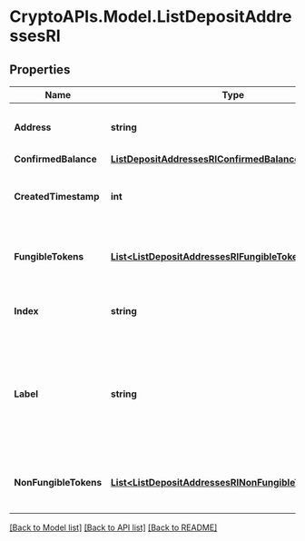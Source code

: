 # CryptoAPIs.Model.ListDepositAddressesRI

## Properties

Name | Type | Description | Notes
------------ | ------------- | ------------- | -------------
**Address** | **string** | Specifies the specific address&#39;s unique string value. | 
**ConfirmedBalance** | [**ListDepositAddressesRIConfirmedBalance**](ListDepositAddressesRIConfirmedBalance.md) |  | 
**CreatedTimestamp** | **int** | Defines the specific UNIX time when the deposit address was created. | 
**FungibleTokens** | [**List&lt;ListDepositAddressesRIFungibleTokensInner&gt;**](ListDepositAddressesRIFungibleTokensInner.md) | Represents fungible tokens&#39;es detailed information | 
**Index** | **string** | Represents the index of the address in the wallet. | 
**Label** | **string** | Represents a custom tag that customers can set up for their Wallets and addresses. E.g. custom label named \&quot;Special addresses\&quot;. | 
**NonFungibleTokens** | [**List&lt;ListDepositAddressesRINonFungibleTokensInner&gt;**](ListDepositAddressesRINonFungibleTokensInner.md) | Represents non-fungible tokens&#39;es detailed information. | 

[[Back to Model list]](../README.md#documentation-for-models) [[Back to API list]](../README.md#documentation-for-api-endpoints) [[Back to README]](../README.md)

